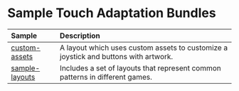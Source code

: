 # Sample Touch Adaptation Bundles

| **Sample** | **Description** | 
| :--- |  :--- |
| [custom-assets](custom-assets) | A layout which uses custom assets to customize a joystick and buttons with artwork. |
| [sample-layouts](sample-layouts) | Includes a set of layouts that represent common patterns in different games. |
